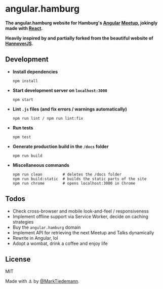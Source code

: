 
# angular.hamburg

**The angular.hamburg website for Hamburg's [Angular](https://angular.io/) [Meetup](https://www.meetup.com/Hamburg-AngularJS-Meetup/), jokingly made with [React](https://github.com/facebook/react).**

**Heavily inspired by and partially forked from the beautiful website of [HannoverJS](https://github.com/HannoverJS/hannoverjs.de).**

## Development

- **Install dependencies**
    ```
    npm install
    ```

- **Start development server on `localhost:3000`**
    ```
    npm start
    ```

- **Lint `.js` files (and fix errors / warnings automatically)**
    ```
    npm run lint / npm run lint:fix
    ```

- **Run tests**
    ```
    npm test
    ```

- **Generate production build in the `/docs` folder**
    ```
    npm run build
    ```

- **Miscellaneous commands**
    ```
    npm run clean         # deletes the /docs folder
    npm run build:static  # builds the static parts of the site
    npm run chrome        # opens localhost:3000 in Chrome
    ```

## Todos

- Check cross-browser and mobile look-and-feel / responsiveness
- Implement offline support via Service Worker, decide on caching strategies
- Buy the `angular.hamburg` domain
- Implement API for retrieving the next Meetup and Talks dynamically
- Rewrite in Angular, lol
- Adopt a wombat, drink a coffee and enjoy life

## License

MIT

Made with :anchor: by [@MarkTiedemann](https://twitter.com/MarkTiedemannDE). 
